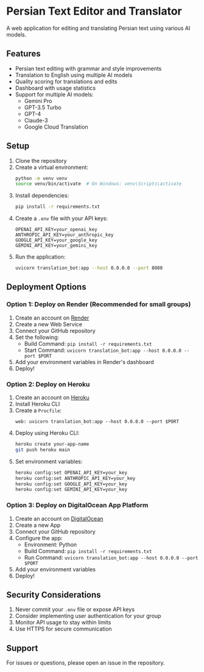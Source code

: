 # Persian Text Editor and Translator

A web application for editing and translating Persian text using various AI models.

## Features

- Persian text editing with grammar and style improvements
- Translation to English using multiple AI models
- Quality scoring for translations and edits
- Dashboard with usage statistics
- Support for multiple AI models:
  - Gemini Pro
  - GPT-3.5 Turbo
  - GPT-4
  - Claude-3
  - Google Cloud Translation

## Setup

1. Clone the repository
2. Create a virtual environment:
   ```bash
   python -m venv venv
   source venv/bin/activate  # On Windows: venv\Scripts\activate
   ```
3. Install dependencies:
   ```bash
   pip install -r requirements.txt
   ```
4. Create a `.env` file with your API keys:
   ```
   OPENAI_API_KEY=your_openai_key
   ANTHROPIC_API_KEY=your_anthropic_key
   GOOGLE_API_KEY=your_google_key
   GEMINI_API_KEY=your_gemini_key
   ```
5. Run the application:
   ```bash
   uvicorn translation_bot:app --host 0.0.0.0 --port 8080
   ```

## Deployment Options

### Option 1: Deploy on Render (Recommended for small groups)

1. Create an account on [Render](https://render.com)
2. Create a new Web Service
3. Connect your GitHub repository
4. Set the following:
   - Build Command: `pip install -r requirements.txt`
   - Start Command: `uvicorn translation_bot:app --host 0.0.0.0 --port $PORT`
5. Add your environment variables in Render's dashboard
6. Deploy!

### Option 2: Deploy on Heroku

1. Create an account on [Heroku](https://heroku.com)
2. Install Heroku CLI
3. Create a `Procfile`:
   ```
   web: uvicorn translation_bot:app --host 0.0.0.0 --port $PORT
   ```
4. Deploy using Heroku CLI:
   ```bash
   heroku create your-app-name
   git push heroku main
   ```
5. Set environment variables:
   ```bash
   heroku config:set OPENAI_API_KEY=your_key
   heroku config:set ANTHROPIC_API_KEY=your_key
   heroku config:set GOOGLE_API_KEY=your_key
   heroku config:set GEMINI_API_KEY=your_key
   ```

### Option 3: Deploy on DigitalOcean App Platform

1. Create an account on [DigitalOcean](https://digitalocean.com)
2. Create a new App
3. Connect your GitHub repository
4. Configure the app:
   - Environment: Python
   - Build Command: `pip install -r requirements.txt`
   - Run Command: `uvicorn translation_bot:app --host 0.0.0.0 --port $PORT`
5. Add your environment variables
6. Deploy!

## Security Considerations

1. Never commit your `.env` file or expose API keys
2. Consider implementing user authentication for your group
3. Monitor API usage to stay within limits
4. Use HTTPS for secure communication

## Support

For issues or questions, please open an issue in the repository. 